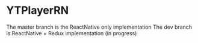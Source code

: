 # YTPlayerRN
The master branch is the ReactNative only implementation
The dev branch is ReactNative + Redux implementation (in progress)
